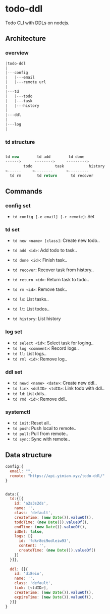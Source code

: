 # todo-ddl
Todo CLI with DDLs on nodejs.


## Architecture

### overview

```js
|todo-ddl
|
|---config
|   |---email
|   |---remote url
|
|---td
|   |---todo
|   |---task
|   |---history
|
|---ddl
|
|---log
|

```

### td structure

```js

td new        td add        td done
------>      -------->     --------->
        todo          task           history
<------     <--------      <---------
  td rm       td return      td recover

```




## Commands

### config set
+ `td config [-e email] [-r remote]`: Set 


### td set

+ `td new <name> [class]`: Create new todo..
+ `td add <id>`: Add todo to task..
+ `td done <id>`: Finish task..
+ `td recover`: Recover task from history..
+ `td return <id>`: Return task to todo..
+ `td rm <id>`: Remove task..

+ `td ls`: List tasks..
+ `td lt`: List todos..
+ `td history`: List history

### log set

+ `td select <id>`: Select task for loging..
+ `td log <comment>`: Record logs..
+ `td ll`: List logs..
+ `td rml <id>`: Remove log..

### ddl set

+ `td newd <name> <date>`: Create new ddl..
+ `td link <ddlID> <tdID>`: Link todo with ddl..
+ `td ld`: List ddls..
+ `td rmd <id>`: Remove ddl..

### systemctl

+ `td init`: Reset all..
+ `td push`: Push local to remote..
+ `td pull`: Pull from remote..
+ `td sync`: Sync with remote..


## Data structure

```js
config:{
  email: "",
  remote: "https://api.yimian.xyz/todo-ddl/"
}


data:{
  td:{[{
    id: 'a2s3s2ds',
    name: '',
    class: 'default',
    createTime: (new Date()).valueOf(),
    todoTime: (new Date()).valueOf(),
    endTime: (new Date()).valueOf(),
    idDel: false,
    logs: [{
      id: 'fdkr8ei9odleiw93',
      content: '',
      createTime: (new Date()).valueOf()
    }]
  }]},
  
  ddl: {[{
    id: 'di8eio',
    name: '',
    class: 'default',
    link: [<tdID>],
    createTime: (new Date()).valueOf(),
    expireTime: (new Date()).valueOf(),
  }]}
}

```
